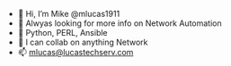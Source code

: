 - 👋 Hi, I’m Mike @mlucas1911
- 👀 Alwyas looking for more info on Network Automation
- 🌱 Python, PERL, Ansible
- 💞️ I can collab on anything Network
- 📫 mlucas@lucastechserv.com

<!---
mlucas1911/mlucas1911 is a ✨ special ✨ repository because its `README.md` (this file) appears on your GitHub profile.
You can click the Preview link to take a look at your changes.
--->
